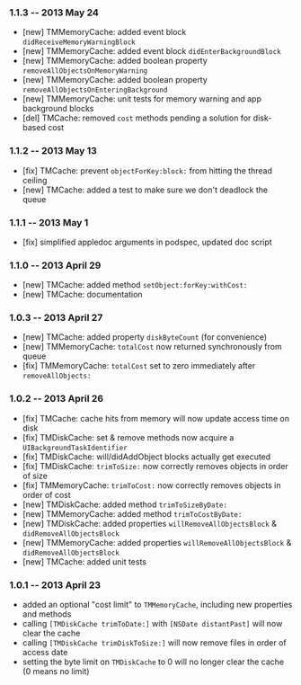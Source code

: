 ### 1.1.3 -- 2013 May 24 ###

- [new] TMMemoryCache: added event block `didReceiveMemoryWarningBlock`
- [new] TMMemoryCache: added event block `didEnterBackgroundBlock`
- [new] TMMemoryCache: added boolean property `removeAllObjectsOnMemoryWarning`
- [new] TMMemoryCache: added boolean property `removeAllObjectsOnEnteringBackground`
- [new] TMMemoryCache: unit tests for memory warning and app background blocks
- [del] TMCache: removed `cost` methods pending a solution for disk-based cost


### 1.1.2 -- 2013 May 13 ###

- [fix] TMCache: prevent `objectForKey:block:` from hitting the thread ceiling
- [new] TMCache: added a test to make sure we don't deadlock the queue


### 1.1.1 -- 2013 May 1 ###

- [fix] simplified appledoc arguments in podspec, updated doc script


### 1.1.0 -- 2013 April 29 ###

- [new] TMCache: added method `setObject:forKey:withCost:`
- [new] TMCache: documentation


### 1.0.3 -- 2013 April 27 ###

- [new] TMCache: added property `diskByteCount` (for convenience)
- [new] TMMemoryCache: `totalCost` now returned synchronously from queue
- [fix] TMMemoryCache: `totalCost` set to zero immediately after `removeAllObjects:`


### 1.0.2 -- 2013 April 26 ###

- [fix] TMCache: cache hits from memory will now update access time on disk
- [fix] TMDiskCache: set & remove methods now acquire a `UIBackgroundTaskIdentifier`
- [fix] TMDiskCache: will/didAddObject blocks actually get executed
- [fix] TMDiskCache: `trimToSize:` now correctly removes objects in order of size
- [fix] TMMemoryCache: `trimToCost:` now correctly removes objects in order of cost
- [new] TMDiskCache: added method `trimToSizeByDate:`
- [new] TMMemoryCache: added method `trimToCostByDate:`
- [new] TMDiskCache: added properties `willRemoveAllObjectsBlock` & `didRemoveAllObjectsBlock`
- [new] TMMemoryCache: added properties `willRemoveAllObjectsBlock` & `didRemoveAllObjectsBlock`
- [new] TMCache: added unit tests


### 1.0.1 -- 2013 April 23 ###

- added an optional "cost limit" to `TMMemoryCache`, including new properties and methods
- calling `[TMDiskCache trimToDate:]` with `[NSDate distantPast]` will now clear the cache
- calling `[TMDiskCache trimDiskToSize:]` will now remove files in order of access date
- setting the byte limit on `TMDiskCache` to 0 will no longer clear the cache (0 means no limit)
